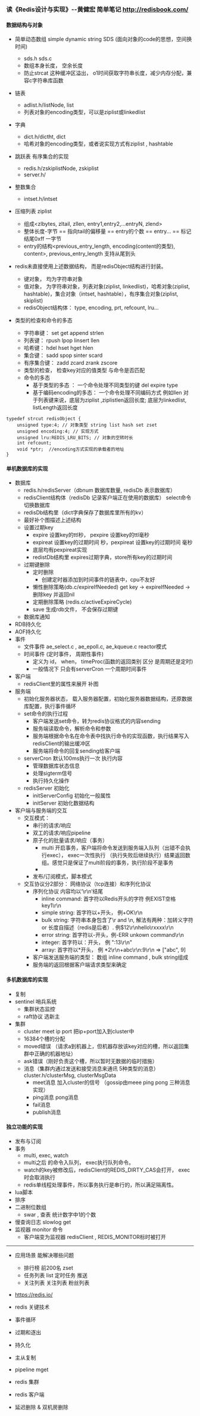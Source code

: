 ### 读《Redis设计与实现》--黄健宏 简单笔记 http://redisbook.com/

#### 数据结构与对象
+ 简单动态数组 simple dynamic string SDS (面向对象的code的思想，空间换时间)
    + sds.h sds.c
    + 数组本身长度， 空余长度
    + 防止strcat 这种缓冲区溢出， o1时间获取字符串长度，减少内存分配，兼容c字符串库函数
+ 链表
    + adlist.h/listNode, list
    + 列表对象的encoding类型，可以是ziplist或linkedlist
+ 字典
    + dict.h/dictht, dict
    + 哈希对象的encoding类型，或者说实现方式有ziplist , hashtable
+ 跳跃表 有序集合的实现
    + redis.h/zskiplistNode, zskiplist
    + server.h/
+ 整数集合
    + intset.h/intset
+ 压缩列表 ziplist
    + 组成<zlbytes, zltail, zllen, entry1,entry2,...entryN, zlend>
    + 整体长度-字节 == 指向tail的偏移量 == entry的个数 == entry... == 标记结尾0xff 一字节
    + entry的结构<previous_entry_length, encoding(content的类型), content>, previous_entry_length 支持从尾到头

+ redis未直接使用上述数据结构， 而是redisObject结构进行封装。
    + 键对象， 均为字符串对象
    + 值对象， 为字符串对象，列表对象(ziplist, linkedlist)，哈希对象(ziplist, hashtable)，集合对象（intset, hashtable），有序集合对象(ziplist, skiplist)
    + redisObject结构体： type, encoding, prt, refcount, lru...
+ 类型的检查和命令的多态
    + 字符串键： set get append strlen
    + 列表键： rpush lpop linsert llen
    + 哈希键： hdel hset hget hlen
    + 集合键： sadd spop sinter scard
    + 有序集合键： zadd zcard zrank zscore
    + 类型的检查， 检查key对应的值类型 与命令是否匹配
    + 命令的多态
        + 基于类型的多态 ： 一个命令处理不同类型的键 del expire type
        + 基于编码encoding的多态： 一个命令处理不同编码方式 例如llen 对于列表键来说，底层为ziplist ,ziplistlen返回长度; 底层为linkedlist, listLength返回长度

```
typedef strcut redisObject {
    unsigned type:4; // 对象类型 string list hash set zset
    unsigned encoding:4; // 实现方式 
    unsigned lru:REDIS_LRU_BITS; // 对象的空转时长
    int refcount;
    void *ptr;  //encoding方式实现的承载者的地址
}

```

#### 单机数据库的实现
+ 数据库
    + redis.h/redisServer（dbnum 数据库数量, redisDb 表示数据库）
    + redisClient结构体（redisDb 记录客户端正在使用的数据库） select命令切换数据库
    + redisDb结构里（dict字典保存了数据库里所有的kv）
    + 最好补个图描述上述结构
    + 设置过期key
        + expire 设置key的ttl秒， pexpire 设置key的ttl毫秒
        + expireat 设置key的过期时间 秒，pexpireat 设置key的过期时间 毫秒
        + 底层均有pexpireat实现
        + redistDb结构里 expires过期字典，store所有key的过期时间
    + 过期键删除
        + 定时删除
            + 创建定时器添加到时间事件的链表中，cpu不友好
        + 懒性删除策略(db.c/expireIfNeeded) get key -> expireIfNeeded -> 删除key 并返回nil
        + 定期删除策略 (redis.c/activeExpireCycle)
        + save 生成rdb文件， 不会保存过期键
    + 数据库通知
+ RDB持久化
+ AOF持久化
+ 事件
    + 文件事件 ae_select.c , ae_epoll.c, ae_kqueue.c reactor模式
    + 时间事件 (定时事件， 周期性事件)
        + 定义为 id， when， timeProc(函数的返回类别 区分 是周期还是定时)
        + 一般情况下 只会有serverCron 一个周期时间事件
+ 客户端
    + redisClient里的属性来展开  补图
+ 服务端
    + 初始化服务器状态， 载入服务器配置，初始化服务器数据结构，还原数据库配置，执行事件循环
    + set命令的执行过程
        + 客户端发送set命令，转为redis协议格式的内容sending
        + 服务端读取命令，解析命令和参数
        + 服务端根据命令名在命令表中找执行命令的实现函数，执行结果写入redisClient的输出缓冲区
        + 服务端将命令的回复sending给客户端
    + serverCron  默认100ms执行一次 执行内容
        + 管理数据库状态信息
        + 处理sigterm信号
        + 执行持久化操作
    + redisServer 初始化
        + initServerConfig 初始化一般属性
        + initServer 初始化数据结构
+ 客户端与服务端的交互
    + 交互模式： 
        + 串行的请求/响应 
        + 双工的请求/响应pipeline 
        + 原子化的批量请求/响应（事务） 
            + multi 开启事务，客户端将命令发送到服务端入队列（出错不会执行exec）， exec一次性执行 （执行失败后继续执行）结果返回数组。感觉只是保证了multi阶段的事务，执行阶段不是事务
            + 
        + 发布/订阅模式，脚本模式
    + 交互协议分2部分： 网络协议（tcp连接）和序列化协议
        + 序列化协议 内容均以‘\r\n’结尾
            + inline command: 首字符以Redis开头的字符 例EXIST空格key1\r\n
            + simple string:  首字符以+开头， 例+OK\r\n
            + bulk string: 字符串本身包含了\r and \n,  解法有两种：加转义字符 or 长度自描述（redis是后者）. 例$12\r\nhello\rxxxx\r\n 
            + error string: 首字符以-开头，例-ERR unkown command\r\n
            + integer: 首字符以：开头， 例 ":13\r\n"
            + array: 首字符以*开头， 例 *2\r\n+abc\r\n:9\r\n => ["abc", 9]
        + 客户端发送服务端的类型： 数组  inline command , bulk string组成
        + 服务端的返回根据客户端请求类型来确定

#### 多机数据库的实现
+ 复制
+ sentinel 哨兵系统
    + 集群状态监控
    + raft协议 选新主
+ 集群
    + cluster meet ip port 把ip+port加入到cluster中
    + 16384个槽的分配 
    + moved错误 （请求a到机器上，但机器存放该key对应的槽，所以返回集群中正确的机器地址）  
    + ask错误（刚好负责这个槽，所以暂时无数据的临时措施）
    + 消息（集群内通过发送和接受消息来通讯 5种类型的消息） cluster.h/clusterMsg, clusterMsgData
        + meet消息 加入cluster的信号 （gossip由meee ping pong 三种消息实现）
        + ping消息 pong消息
        + fail消息 
        + publish消息

#### 独立功能的实现
+ 发布与订阅
+ 事务
    + multi, exec, watch
    + multi之后 的命令入队列， exec执行队列命令。
    + watch的key被修改后，redisClient的REDIS_DIRTY_CAS会打开， exec时会取消执行
    + redis单线程处理事件，所以事务执行是串行的，所以满足隔离性。
+ lua脚本
+ 排序
+ 二进制位数组
    + swar , 查表  统计数字中1的个数
+ 慢查询日志 slowlog get
+ 监视器 monitor 命令 
    + 客户端变为监视器 redisClient , REDIS_MONITOR标时被打开

----

+ 应用场景 能解决哪些问题
    + 排行榜 前200名  zset
    + 任务列表 list 定时任务 推送
    + 关注列表 关注列表 粉丝列表

+ https://redis.io/
+ redis 关键技术

+ 事件循环
+ 过期和逐出
+ 持久化
+ 主从复制
+ pipeline mget
+ redis 集群
+ redis 客户端
+ 延迟删除 & 双机房删除